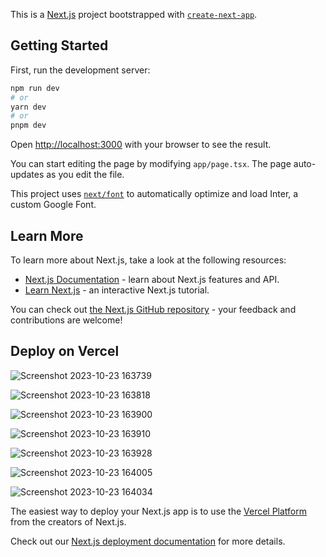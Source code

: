This is a [Next.js](https://nextjs.org/) project bootstrapped with [`create-next-app`](https://github.com/vercel/next.js/tree/canary/packages/create-next-app).

## Getting Started

First, run the development server:

```bash
npm run dev
# or
yarn dev
# or
pnpm dev
```

Open [http://localhost:3000](http://localhost:3000) with your browser to see the result.

You can start editing the page by modifying `app/page.tsx`. The page auto-updates as you edit the file.

This project uses [`next/font`](https://nextjs.org/docs/basic-features/font-optimization) to automatically optimize and load Inter, a custom Google Font.

## Learn More

To learn more about Next.js, take a look at the following resources:

- [Next.js Documentation](https://nextjs.org/docs) - learn about Next.js features and API.
- [Learn Next.js](https://nextjs.org/learn) - an interactive Next.js tutorial.

You can check out [the Next.js GitHub repository](https://github.com/vercel/next.js/) - your feedback and contributions are welcome!

## Deploy on Vercel

![Screenshot 2023-10-23 163739](https://github.com/GabErves/Listomania/assets/97007581/9a62157a-fd30-464c-aea3-2ca5cca7a069)

![Screenshot 2023-10-23 163818](https://github.com/GabErves/Listomania/assets/97007581/e59ba3a0-8dda-4ea3-93c3-4e72d96f28c1)

![Screenshot 2023-10-23 163900](https://github.com/GabErves/Listomania/assets/97007581/aaa399ca-aa18-4007-8b4e-d08f64180711)

![Screenshot 2023-10-23 163910](https://github.com/GabErves/Listomania/assets/97007581/332fe630-ecca-4851-81fc-d61407de260f)

![Screenshot 2023-10-23 163928](https://github.com/GabErves/Listomania/assets/97007581/b96e6bb0-ada8-42ed-949b-0b918a1f9ea4)

![Screenshot 2023-10-23 164005](https://github.com/GabErves/Listomania/assets/97007581/a7e69608-4d9b-46bd-8a8b-7783a22a9e27)

![Screenshot 2023-10-23 164034](https://github.com/GabErves/Listomania/assets/97007581/9d4518f0-56e1-4bb4-8404-318dea35595d)










The easiest way to deploy your Next.js app is to use the [Vercel Platform](https://vercel.com/new?utm_medium=default-template&filter=next.js&utm_source=create-next-app&utm_campaign=create-next-app-readme) from the creators of Next.js.

Check out our [Next.js deployment documentation](https://nextjs.org/docs/deployment) for more details.
